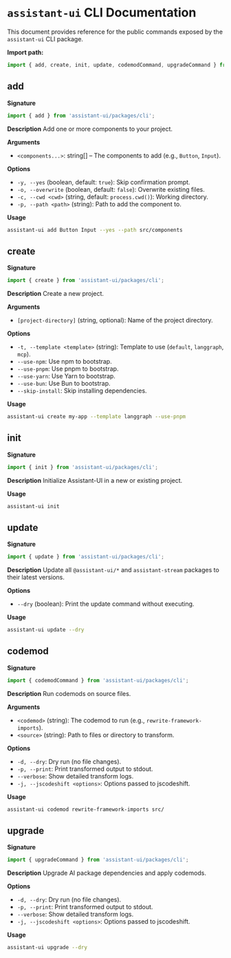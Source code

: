  # `assistant-ui` CLI Documentation

 This document provides reference for the public commands exposed by the `assistant-ui` CLI package.

 **Import path:**
 ```ts
 import { add, create, init, update, codemodCommand, upgradeCommand } from 'assistant-ui/packages/cli';
 ```

 ## add

 **Signature**
 ```ts
 import { add } from 'assistant-ui/packages/cli';
 ```

 **Description**
 Add one or more components to your project.

 **Arguments**
 - `<components...>`: string[] – The components to add (e.g., `Button`, `Input`).

 **Options**
 - `-y, --yes` (boolean, default: `true`): Skip confirmation prompt.
 - `-o, --overwrite` (boolean, default: `false`): Overwrite existing files.
 - `-c, --cwd <cwd>` (string, default: `process.cwd()`): Working directory.
 - `-p, --path <path>` (string): Path to add the component to.

 **Usage**
 ```bash
 assistant-ui add Button Input --yes --path src/components
 ```

 ## create

 **Signature**
 ```ts
 import { create } from 'assistant-ui/packages/cli';
 ```

 **Description**
 Create a new project.

 **Arguments**
 - `[project-directory]` (string, optional): Name of the project directory.

 **Options**
 - `-t, --template <template>` (string): Template to use (`default`, `langgraph`, `mcp`).
 - `--use-npm`: Use npm to bootstrap.
 - `--use-pnpm`: Use pnpm to bootstrap.
 - `--use-yarn`: Use Yarn to bootstrap.
 - `--use-bun`: Use Bun to bootstrap.
 - `--skip-install`: Skip installing dependencies.

 **Usage**
 ```bash
 assistant-ui create my-app --template langgraph --use-pnpm
 ```

 ## init

 **Signature**
 ```ts
 import { init } from 'assistant-ui/packages/cli';
 ```

 **Description**
 Initialize Assistant-UI in a new or existing project.

 **Usage**
 ```bash
 assistant-ui init
 ```

 ## update

 **Signature**
 ```ts
 import { update } from 'assistant-ui/packages/cli';
 ```

 **Description**
 Update all `@assistant-ui/*` and `assistant-stream` packages to their latest versions.

 **Options**
 - `--dry` (boolean): Print the update command without executing.

 **Usage**
 ```bash
 assistant-ui update --dry
 ```

 ## codemod

 **Signature**
 ```ts
 import { codemodCommand } from 'assistant-ui/packages/cli';
 ```

 **Description**
 Run codemods on source files.

 **Arguments**
 - `<codemod>` (string): The codemod to run (e.g., `rewrite-framework-imports`).
 - `<source>` (string): Path to files or directory to transform.

 **Options**
 - `-d, --dry`: Dry run (no file changes).
 - `-p, --print`: Print transformed output to stdout.
 - `--verbose`: Show detailed transform logs.
 - `-j, --jscodeshift <options>`: Options passed to jscodeshift.

 **Usage**
 ```bash
 assistant-ui codemod rewrite-framework-imports src/
 ```

 ## upgrade

 **Signature**
 ```ts
 import { upgradeCommand } from 'assistant-ui/packages/cli';
 ```

 **Description**
 Upgrade AI package dependencies and apply codemods.

 **Options**
 - `-d, --dry`: Dry run (no file changes).
 - `-p, --print`: Print transformed output to stdout.
 - `--verbose`: Show detailed transform logs.
 - `-j, --jscodeshift <options>`: Options passed to jscodeshift.

 **Usage**
 ```bash
 assistant-ui upgrade --dry
 ```